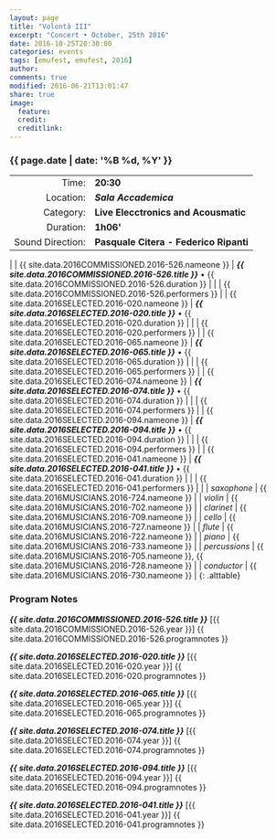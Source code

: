 ```yaml
---
layout: page
title: "Volontà III"
excerpt: "Concert • October, 25th 2016"
date: 2016-10-25T20:30:00
categories: events
tags: [emufest, emufest, 2016]
author:
comments: true
modified: 2016-06-21T13:01:47
share: true
image:
  feature:
  credit:
  creditlink:
---
```


### {{ page.date | date: '%B %d, %Y' }}

|  |  |
|------------:|:------------|
| Time: | **20:30** |
| Location: | ***Sala Accademica*** |
| Category: | **Live Elecctronics and Acousmatic** |
| Duration: | **1h06'** |
| Sound Direction: | **Pasquale Citera - Federico Ripanti** |
|
| {{ site.data.2016COMMISSIONED.2016-526.nameone }} | ***{{ site.data.2016COMMISSIONED.2016-526.title }}*** • {{ site.data.2016COMMISSIONED.2016-526.duration }} |
|  | {{ site.data.2016COMMISSIONED.2016-526.performers }} |
| {{ site.data.2016SELECTED.2016-020.nameone }} | ***{{ site.data.2016SELECTED.2016-020.title }}*** • {{ site.data.2016SELECTED.2016-020.duration }} |
|  | {{ site.data.2016SELECTED.2016-020.performers }} |
| {{ site.data.2016SELECTED.2016-065.nameone }} | ***{{ site.data.2016SELECTED.2016-065.title }}*** • {{ site.data.2016SELECTED.2016-065.duration }} |
|  | {{ site.data.2016SELECTED.2016-065.performers }} |
| {{ site.data.2016SELECTED.2016-074.nameone }} | ***{{ site.data.2016SELECTED.2016-074.title }}*** • {{ site.data.2016SELECTED.2016-074.duration }} |
|  | {{ site.data.2016SELECTED.2016-074.performers }} |
| {{ site.data.2016SELECTED.2016-094.nameone }} | ***{{ site.data.2016SELECTED.2016-094.title }}*** • {{ site.data.2016SELECTED.2016-094.duration }} |
|  | {{ site.data.2016SELECTED.2016-094.performers }} |
| {{ site.data.2016SELECTED.2016-041.nameone }} | ***{{ site.data.2016SELECTED.2016-041.title }}*** • {{ site.data.2016SELECTED.2016-041.duration }} |
|  | {{ site.data.2016SELECTED.2016-041.performers }} |
|
|  *saxophone* | {{ site.data.2016MUSICIANS.2016-724.nameone }} |
|  *violin* | {{ site.data.2016MUSICIANS.2016-702.nameone }} |
|  *clarinet* | {{ site.data.2016MUSICIANS.2016-709.nameone }} |
|  *cello* | {{ site.data.2016MUSICIANS.2016-727.nameone }} |
|  *flute* | {{ site.data.2016MUSICIANS.2016-722.nameone }} |
|  *piano* | {{ site.data.2016MUSICIANS.2016-733.nameone }} |
|  *percussions* | {{ site.data.2016MUSICIANS.2016-705.nameone }}, {{ site.data.2016MUSICIANS.2016-728.nameone }} |
|  *conductor* | {{ site.data.2016MUSICIANS.2016-730.nameone }} |
{: .alttable}

### Program Notes

***{{ site.data.2016COMMISSIONED.2016-526.title }}*** [{{ site.data.2016COMMISSIONED.2016-526.year }}] {{ site.data.2016COMMISSIONED.2016-526.programnotes }}

***{{ site.data.2016SELECTED.2016-020.title }}*** [{{ site.data.2016SELECTED.2016-020.year }}] {{ site.data.2016SELECTED.2016-020.programnotes }}

***{{ site.data.2016SELECTED.2016-065.title }}*** [{{ site.data.2016SELECTED.2016-065.year }}] {{ site.data.2016SELECTED.2016-065.programnotes }}

***{{ site.data.2016SELECTED.2016-074.title }}*** [{{ site.data.2016SELECTED.2016-074.year }}] {{ site.data.2016SELECTED.2016-074.programnotes }}

***{{ site.data.2016SELECTED.2016-094.title }}*** [{{ site.data.2016SELECTED.2016-094.year }}] {{ site.data.2016SELECTED.2016-094.programnotes }}

***{{ site.data.2016SELECTED.2016-041.title }}*** [{{ site.data.2016SELECTED.2016-041.year }}] {{ site.data.2016SELECTED.2016-041.programnotes }}
